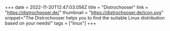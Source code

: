 +++
date = 2022-11-20T12:47:03.056Z
title = "Distrochooser"
link = "https://distrochooser.de/"
thumbnail = "https://distrochooser.de/icon.svg"
snippet="The Distrochooser helps you to find the suitable Linux distribution based on your needs!"
tags = ["linux"]
+++

